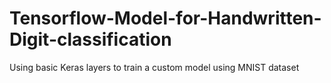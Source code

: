 # Tensorflow-Model-for-Handwritten-Digit-classification
Using basic Keras layers to train a custom model using MNIST dataset
